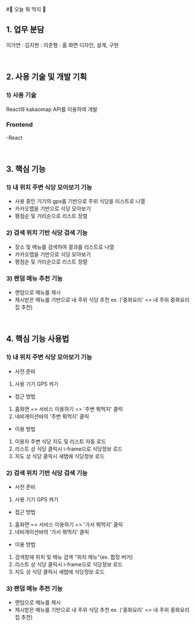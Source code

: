 #🥙 오늘 뭐 먹지 🌭

## 1. 업무 분담

이가연 :
김지현 :
이준형 : 홈 화면 디자인, 설계, 구현

&nbsp;

## 2. 사용 기술 및 개발 기획

### 1) 사용 기술

React와 kakaomap API를 이용하여 개발

### Frontend

-React

&nbsp;

## 3. 핵심 기능

### 1) 내 위치 주변 식당 모아보기 기능

- 사용 중인 기기의 gps를 기반으로 주위 식당을 리스트로 나열
- 카카오맵을 기반으로 식당 모아보기
- 평점순 및 거리순으로 리스트 정렬

### 2) 검색 위치 기반 식당 검색 기능

- 장소 및 메뉴를 검색하여 결과를 리스트로 나열
- 카카오맵을 기반으로 식당 모아보기
- 평점순 및 거리순으로 리스트 정렬

### 3) 랜덤 메뉴 추천 기능

- 랜덤으로 메뉴를 제시
- 제시받은 메뉴를 기반으로 내 주위 식당 추천 ex. ('중화요리' => 내 주위 중화요리집 추천)

&nbsp;

## 4. 핵심 기능 사용법

### 1) 내 위치 주변 식당 모아보기 기능

- 사전 준비

1. 사용 기기 GPS 켜기

- 접근 방법

1. 홈화면 => 서비스 이용하기 => '주변 뭐먹지' 클릭
2. 네비게이션바의 '주변 뭐먹지' 클릭

- 이용 방법

1. 이용자 주변 식당 지도 및 리스트 자동 로드
2. 리스트 상 식당 클릭시 i-frame으로 식당정보 로드
3. 지도 상 식당 클릭시 새탭에 식당정보 로드

### 2) 검색 위치 기반 식당 검색 기능

- 사전 준비

1. 사용 기기 GPS 켜기

- 접근 방법

1. 홈화면 => 서비스 이용하기 => '가서 뭐먹지' 클릭
2. 네비게이션바의 '가서 뭐먹지' 클릭

- 이용 방법

1. 검색창에 위치 및 메뉴 검색 "위치 메뉴"(ex. 합정 버거)
2. 리스트 상 식당 클릭시 i-frame으로 식당정보 로드
3. 지도 상 식당 클릭시 새탭에 식당정보 로드

### 3) 랜덤 메뉴 추천 기능

- 랜덤으로 메뉴를 제시
- 제시받은 메뉴를 기반으로 내 주위 식당 추천 ex. ('중화요리' => 내 주위 중화요리집 추천)
